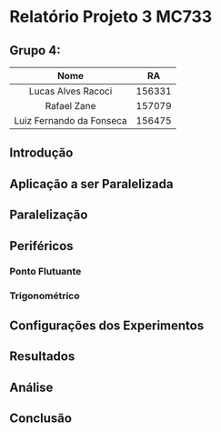 # Relatório Projeto 3 MC733

## Grupo 4:

|           Nome           |   RA   |
|:------------------------:|:------:|
|    Lucas Alves Racoci    | 156331 |
|        Rafael Zane       | 157079 |
| Luiz Fernando da Fonseca | 156475 |

## Introdução

## Aplicação a ser Paralelizada

## Paralelização

## Periféricos

### Ponto Flutuante

### Trigonométrico

## Configurações dos Experimentos

## Resultados

## Análise

## Conclusão

